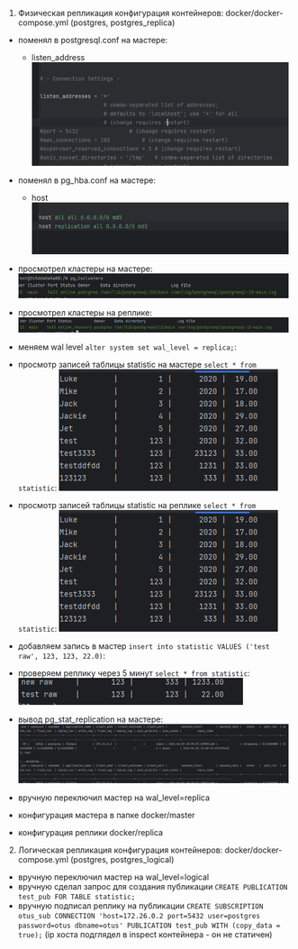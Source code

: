 1) Физическая репликация
конфигурация контейнеров: docker/docker-compose.yml (postgres, postgres_replica)
- поменял в postgresql.conf на мастере:
    - listen_address
    ![img.png](img.png)
- поменял в pg_hba.conf на мастере:
    - host
    ![img_1.png](img_1.png)
- просмотрел кластеры на мастере:
    ![img_2.png](img_2.png)
- просмотрел кластеры на реплике:
    ![img_3.png](img_3.png)
- меняем wal level ```alter system set wal_level = replica;```:
- просмотр записей таблицы statistic на мастере ```select * from statistic```: 
  ![img_4.png](img_4.png)
- просмотр записей таблицы statistic на реплике ```select * from statistic```:
  ![img_4.png](img_5.png)
- добавляем запись в мастер ```insert into statistic VALUES ('test raw', 123, 123, 22.0)```:
- проверяем реплику через 5 минут ```select * from statistic```:
  ![img_6.png](img_6.png)
- вывод pg_stat_replication на мастере:
  ![img_7.png](img_7.png)
  



- вручную переключил мастер на wal_level=replica
  
- конфигурация мастера в папке docker/master
- конфигурация реплики docker/replica
2) Логическая репликация
конфигурация контейнеров: docker/docker-compose.yml (postgres, postgres_logical)
- вручную переключил мастер на wal_level=logical
- вручную сделал запрос для создания публикации ```CREATE PUBLICATION test_pub FOR TABLE statistic;```
- вручную подписал реплику на публикации ```CREATE SUBSCRIPTION otus_sub CONNECTION 'host=172.26.0.2 port=5432 user=postgres password=otus dbname=otus' PUBLICATION test_pub WITH (copy_data = true);``` (ip хоста подглядел в inspect контейнера - он не статичен)